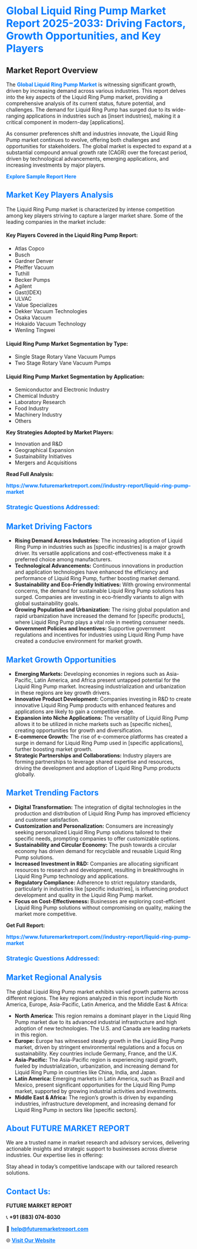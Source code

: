 <h1 style="color: #007BFF;">Global Liquid Ring Pump Market Report 2025-2033: Driving Factors, Growth Opportunities, and Key Players</h1>

<section id="overview">
<h2>Market Report Overview</h2>
<p>The <a href="https://www.futuremarketreport.com//industry-report/liquid-ring-pump-market" style="color: #007BFF; text-decoration: none;"><strong>Global Liquid Ring Pump Market</strong></a> is witnessing significant growth, driven by increasing demand across various industries. This report delves into the key aspects of the Liquid Ring Pump market, providing a comprehensive analysis of its current status, future potential, and challenges. The demand for Liquid Ring Pump has surged due to its wide-ranging applications in industries such as [insert industries], making it a critical component in modern-day [applications].</p>
<p>As consumer preferences shift and industries innovate, the Liquid Ring Pump market continues to evolve, offering both challenges and opportunities for stakeholders. The global market is expected to expand at a substantial compound annual growth rate (CAGR) over the forecast period, driven by technological advancements, emerging applications, and increasing investments by major players.</p>
</section>

<section id="overview">
<p><a href="https://www.futuremarketreport.com//request-sample/reportId=85533" style="color: #007BFF; text-decoration: none;"><strong>Explore Sample Report Here</strong></a></p>
</section>

<section id="key-players">
<h2 style="color: #007BFF;">Market Key Players Analysis</h2>
<p>The Liquid Ring Pump market is characterized by intense competition among key players striving to capture a larger market share. Some of the leading companies in the market include:</p>
<h4>Key Players Covered in the Liquid Ring Pump Report:</h4>
<ul><li>Atlas Copco</li><li>Busch</li><li>Gardner Denver</li><li>Pfeiffer Vacuum</li><li>Tuthill</li><li>Becker Pumps</li><li>Agilent</li><li>Gast(IDEX)</li><li>ULVAC</li><li>Value Specializes</li><li>Dekker Vacuum Technologies</li><li>Osaka Vacuum</li><li>Hokaido Vacuum Technology</li><li>Wenling Tingwei</li></ul>
<h4>Liquid Ring Pump Market Segmentation by Type:</h4>
<ul><li>Single Stage Rotary Vane Vacuum Pumps</li><li>Two Stage Rotary Vane Vacuum Pumps</li></ul>

<h4>Liquid Ring Pump Market Segmentation by Application:</h4>
<ul><li>Semiconductor and Electronic Industry</li><li>Chemical Industry</li><li>Laboratory Research</li><li>Food Industry</li><li>Machinery Industry</li><li>Others</li></ul>
<p><strong>Key Strategies Adopted by Market Players:</strong></p>
<ul>
<li>Innovation and R&D</li>
<li>Geographical Expansion</li>
<li>Sustainability Initiatives</li>
<li>Mergers and Acquisitions</li>
</ul>
</section>

<section>
<p><strong>Read Full Analysis: </strong></p><a href="https://www.futuremarketreport.com//industry-report/liquid-ring-pump-market" style="color: #007BFF; text-decoration: none;"><strong>https://www.futuremarketreport.com//industry-report/liquid-ring-pump-market</strong></a>
<h3 style="color: #007BFF;">Strategic Questions Addressed:</h3>
</section>

<section id="driving-factors">
<h2 style="color: #007BFF;">Market Driving Factors</h2>
<ul>
<li><strong>Rising Demand Across Industries:</strong> The increasing adoption of Liquid Ring Pump in industries such as [specific industries] is a major growth driver. Its versatile applications and cost-effectiveness make it a preferred choice among manufacturers.</li>
<li><strong>Technological Advancements:</strong> Continuous innovations in production and application technologies have enhanced the efficiency and performance of Liquid Ring Pump, further boosting market demand.</li>
<li><strong>Sustainability and Eco-Friendly Initiatives:</strong> With growing environmental concerns, the demand for sustainable Liquid Ring Pump solutions has surged. Companies are investing in eco-friendly variants to align with global sustainability goals.</li>
<li><strong>Growing Population and Urbanization:</strong> The rising global population and rapid urbanization have increased the demand for [specific products], where Liquid Ring Pump plays a vital role in meeting consumer needs.</li>
<li><strong>Government Policies and Incentives:</strong> Supportive government regulations and incentives for industries using Liquid Ring Pump have created a conducive environment for market growth.</li>
</ul>
</section>

<section id="growth-opportunities">
<h2 style="color: #007BFF;">Market Growth Opportunities</h2>
<ul>
<li><strong>Emerging Markets:</strong> Developing economies in regions such as Asia-Pacific, Latin America, and Africa present untapped potential for the Liquid Ring Pump market. Increasing industrialization and urbanization in these regions are key growth drivers.</li>
<li><strong>Innovative Product Development:</strong> Companies investing in R&D to create innovative Liquid Ring Pump products with enhanced features and applications are likely to gain a competitive edge.</li>
<li><strong>Expansion into Niche Applications:</strong> The versatility of Liquid Ring Pump allows it to be utilized in niche markets such as [specific niches], creating opportunities for growth and diversification.</li>
<li><strong>E-commerce Growth:</strong> The rise of e-commerce platforms has created a surge in demand for Liquid Ring Pump used in [specific applications], further boosting market growth.</li>
<li><strong>Strategic Partnerships and Collaborations:</strong> Industry players are forming partnerships to leverage shared expertise and resources, driving the development and adoption of Liquid Ring Pump products globally.</li>
</ul>
</section>

<section id="trending-factors">
<h2 style="color: #007BFF;">Market Trending Factors</h2>
<ul>
<li><strong>Digital Transformation:</strong> The integration of digital technologies in the production and distribution of Liquid Ring Pump has improved efficiency and customer satisfaction.</li>
<li><strong>Customization and Personalization:</strong> Consumers are increasingly seeking personalized Liquid Ring Pump solutions tailored to their specific needs, prompting companies to offer customizable options.</li>
<li><strong>Sustainability and Circular Economy:</strong> The push towards a circular economy has driven demand for recyclable and reusable Liquid Ring Pump solutions.</li>
<li><strong>Increased Investment in R&D:</strong> Companies are allocating significant resources to research and development, resulting in breakthroughs in Liquid Ring Pump technology and applications.</li>
<li><strong>Regulatory Compliance:</strong> Adherence to strict regulatory standards, particularly in industries like [specific industries], is influencing product development and quality in the Liquid Ring Pump market.</li>
<li><strong>Focus on Cost-Effectiveness:</strong> Businesses are exploring cost-efficient Liquid Ring Pump solutions without compromising on quality, making the market more competitive.</li>
</ul>
</section>

<section>
<p><strong>Get Full Report: </strong></p><a href="https://www.futuremarketreport.com//industry-report/liquid-ring-pump-market" style="color: #007BFF; text-decoration: none;"><strong>https://www.futuremarketreport.com//industry-report/liquid-ring-pump-market</strong></a>
<h3 style="color: #007BFF;">Strategic Questions Addressed:</h3>
</section>


<section id="regional-analysis">
<h2 style="color: #007BFF;">Market Regional Analysis</h2>
<p>The global Liquid Ring Pump market exhibits varied growth patterns across different regions. The key regions analyzed in this report include North America, Europe, Asia-Pacific, Latin America, and the Middle East & Africa:</p>
<ul>
<li><strong>North America:</strong> This region remains a dominant player in the Liquid Ring Pump market due to its advanced industrial infrastructure and high adoption of new technologies. The U.S. and Canada are leading markets in this region.</li>
<li><strong>Europe:</strong> Europe has witnessed steady growth in the Liquid Ring Pump market, driven by stringent environmental regulations and a focus on sustainability. Key countries include Germany, France, and the U.K.</li>
<li><strong>Asia-Pacific:</strong> The Asia-Pacific region is experiencing rapid growth, fueled by industrialization, urbanization, and increasing demand for Liquid Ring Pump in countries like China, India, and Japan.</li>
<li><strong>Latin America:</strong> Emerging markets in Latin America, such as Brazil and Mexico, present significant opportunities for the Liquid Ring Pump market, supported by growing industrial activities and investments.</li>
<li><strong>Middle East & Africa:</strong> The region’s growth is driven by expanding industries, infrastructure development, and increasing demand for Liquid Ring Pump in sectors like [specific sectors].</li>
</ul>
</section>

<footer>
<h2 style="color: #007BFF;">About FUTURE MARKET REPORT</h2>
<p>We are a trusted name in market research and advisory services, delivering actionable insights and strategic support to businesses across diverse industries. Our expertise lies in offering:</p>

<p>Stay ahead in today’s competitive landscape with our tailored research solutions.</p>

<h2 style="color: #007BFF;">Contact Us:</h2>
<p><strong>FUTURE MARKET REPORT</strong></p>
<p>📞 <strong>+91 (883) 074-8030</strong></p>
<p>📧 <strong><a href="mailto:help@futuremarketreport.com" style="color: #007BFF;">help@futuremarketreport.com</a></strong></p>
<p>🌐 <strong><a href="https://www.futuremarketreport.com/" style="color: #007BFF;">Visit Our Website</a></strong></p>
</footer>